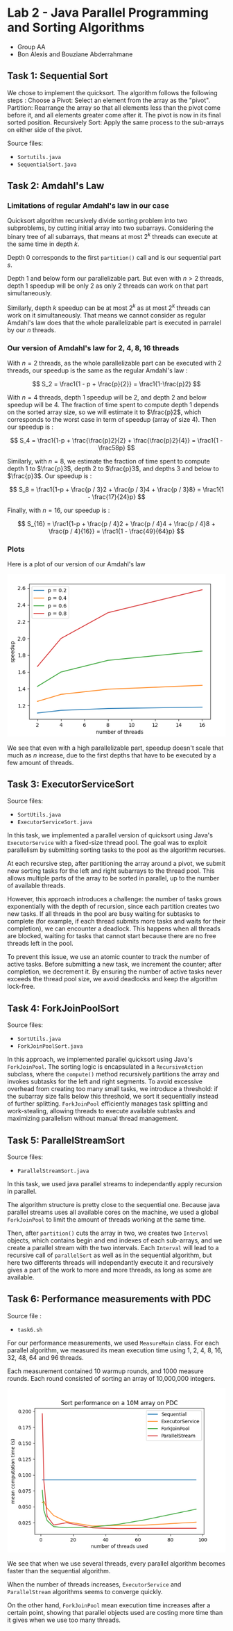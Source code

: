 # Lab 2 - Java Parallel Programming and Sorting Algorithms
- Group AA
- Bon Alexis and Bouziane Abderrahmane

## Task 1: Sequential Sort
We chose to implement the quicksort.
The algorithm follows the following steps :
Choose a Pivot: Select an element from the array as the "pivot".
Partition: Rearrange the array so that all elements less than the pivot come before it, and all elements greater come after it. The pivot is now in its final sorted position.
Recursively Sort: Apply the same process to the sub-arrays on either side of the pivot.

Source files:
- `Sortutils.java`
- `SequentialSort.java`

## Task 2: Amdahl's Law

### Limitations of regular Amdahl's law in our case

Quicksort algorithm recursively divide sorting problem into two subproblems, by cutting initial array into two subarrays.
Considering the binary tree of all subarrays, that means at most $2^k$ threads can execute at the same time in depth $k$.

Depth 0 corresponds to the first `partition()` call and is our sequential part $s$.

Depth 1 and below form our parallelizable part. But even with $n > 2$ threads, depth 1 speedup will be only 2 as only 2 threads can work on that part simultaneously.

Similarly, depth $k$ speedup can be at most $2^k$ as at most $2^k$ threads can work on it simultaneously. That means we cannot consider as regular Amdahl's law does that the whole parallelizable part is executed in parralel by our $n$ threads.

### Our version of Amdahl's law for 2, 4, 8, 16 threads

With $n = 2$ threads, as the whole parallelizable part can be executed with 2 threads, our speedup is the same as the regular Amdahl's law :

$$
S_2 = \frac1{1 - p + \frac{p}{2}} = \frac1{1-\frac{p}2}
$$

With $n = 4$ threads, depth 1 speedup will be 2, and depth 2 and below speedup will be 4. The fraction of time spent to compute depth 1 depends on the sorted array size, so we will estimate it to $\frac{p}2$, which corresponds to the worst case in term of speedup (array of size 4). Then our speedup is :

$$
S_4 = \frac1{1-p + \frac{\frac{p}2}{2} + \frac{\frac{p}2}{4}} = \frac1{1 - \frac58p}
$$

Similarly, with $n=8$, we estimate the fraction of time spent to compute depth 1 to $\frac{p}3$, depth 2 to $\frac{p}3$, and depths 3 and below to $\frac{p}3$. Our speedup is :

$$
S_8 = \frac1{1-p + \frac{p / 3}2 + \frac{p / 3}4 + \frac{p / 3}8} = \frac1{1 - \frac{17}{24}p}
$$

Finally, with $n = 16$, our speedup is :

$$
S_{16} = \frac1{1-p + \frac{p / 4}2 + \frac{p / 4}4 + \frac{p / 4}8 + \frac{p / 4}{16}} = \frac1{1 - \frac{49}{64}p}
$$

### Plots

Here is a plot of our version of our Amdahl's law

![amdahl's law plot](data/our_amdahl.png)

We see that even with a high parallelizable part, speedup doesn't scale that much as $n$ increase, due to the first depths that have to be executed by a few amount of threads.

## Task 3: ExecutorServiceSort

Source files:
- `SortUtils.java`
- `ExecutorServiceSort.java`

In this task, we implemented a parallel version of quicksort using Java's `ExecutorService` with a fixed-size thread pool. The goal was to exploit parallelism by submitting sorting tasks to the pool as the algorithm recurses.

At each recursive step, after partitioning the array around a pivot, we submit new sorting tasks for the left and right subarrays to the thread pool. This allows multiple parts of the array to be sorted in parallel, up to the number of available threads.

However, this approach introduces a challenge: the number of tasks grows exponentially with the depth of recursion, since each partition creates two new tasks. If all threads in the pool are busy waiting for subtasks to complete (for example, if each thread submits more tasks and waits for their completion), we can encounter a deadlock. This happens when all threads are blocked, waiting for tasks that cannot start because there are no free threads left in the pool.

To prevent this issue, we use an atomic counter to track the number of active tasks. Before submitting a new task, we increment the counter; after completion, we decrement it. By ensuring the number of active tasks never exceeds the thread pool size, we avoid deadlocks and keep the algorithm lock-free.

## Task 4: ForkJoinPoolSort

Source files:
- `SortUtils.java`
- `ForkJoinPoolSort.java`

In this approach, we implemented parallel quicksort using Java's `ForkJoinPool`. The sorting logic is encapsulated in a `RecursiveAction` subclass, where the `compute()` method recursively partitions the array and invokes subtasks for the left and right segments. To avoid excessive overhead from creating too many small tasks, we introduce a threshold: if the subarray size falls below this threshold, we sort it sequentially instead of further splitting. `ForkJoinPool` efficiently manages task splitting and work-stealing, allowing threads to execute available subtasks and maximizing parallelism without manual thread management.

## Task 5: ParallelStreamSort

Source files:

- `ParallelStreamSort.java`

In this task, we used java parallel streams to independantly apply recursion in parallel.

The algorithm structure is pretty close to the sequential one.
Because java parallel streams uses all available cores on the machine, we used a global `ForkJoinPool` to limit the amount of threads working at the same time.

Then, after `partition()` cuts the array in two, we creates two `Interval` objects, which contains begin and end indexes of each sub-arrays, and we create a parallel stream with the two intervals.
Each `Interval` will lead to a recursive call of `parallelSort` as well as in the sequential algorithm, but here two differents threads will independantly execute it and recursively gives a part of the work to more and more threads, as long as some are available.



## Task 6: Performance measurements with PDC

Source file :

- `task6.sh`

For our performance measurements, we used `MeasureMain` class. For each parallel algorithm, we measured its mean execution time using 1, 2, 4, 8, 16, 32, 48, 64 and 96 threads.

Each measurement contained 10 warmup rounds, and 1000 measure rounds. Each round consisted of sorting an array of 10,000,000 integers.

![pdc plot](data/sort_performance_pdc3.png)

We see that when we use several threads, every parallel algorithm becomes faster than the sequential algorithm.

When the number of threads increases, `ExecutorService` and `ParallelStream` algorithms seems to converge quickly.

On the other hand, `ForkJoinPool` mean execution time increases after a certain point, showing that parallel objects used are costing more time than it gives when we use too many threads.
